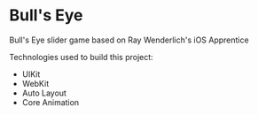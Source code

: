 # Bull's Eye
Bull's Eye slider game based on Ray Wenderlich's iOS Apprentice

Technologies used to build this project:
* UIKit
* WebKit
* Auto Layout
* Core Animation
